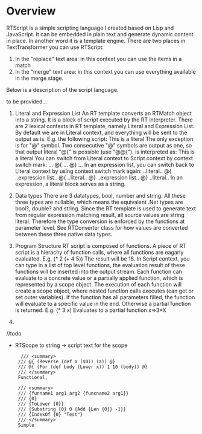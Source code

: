 ﻿Overview
==========

RTScript is a simple scripting language I created based on Lisp and JavaScript. It can be embedded in plain text and generate dynamic content in place. In another word it is a template engine.
There are two places in TextTransformer you can use RTScript:


1. In the "replace" text area: in this context you can use the items in a match
2. In the "merge" text area: in this context you can use everything available in the merge stage.  

Below is a description of the script language.


to be provided...

1. Literal and Expression List
An RT template converts an RTMatch object into a string. It is a block of script executed by the RT interpreter.
There are 2 lexical contexts in RT template, namely Literal and Expression List.
By default we are in Literal context, and everything will be sent to the output as is. E.g. the following script:
This is a literal
The only exception is for "@" symbol. Two consecutive "@" symbols are output as one, so that output literal "@{" is possible (use "@@{").
is interpreted as:
This is a literal
You can switch from Literal context to Script context by context switch mark:
... @{ ... @} ...
In an expression list, you can switch back to Literal context by using context switch mark again:
..literal.. @{ ..expression list.. @{ ..literal.. @} ..expression list.. @} ..literal..
In an expression, a literal block serves as a string.

2. Data types
There are 3 datatypes, bool, number and string. All these three types are nullable, which means the equivalent .Net types are bool?, double? and string.
Since the RT template is used to generate text from regular expression matching result, all source values are string literal.
Therefore the type conversion is enforced by the functions at parameter level. See RTConverter class for how values are converted between these three native data types.

3. Program Structure
RT script is composed of functions. A piece of RT script is a hierachy of function calls, where all functions are eagarly evaluated. E.g.
(* 2 (+ 4 5))
The result will be 18. 
In Script context, you can type in a list of top level functions, the evaluation result of these functions will be inserted into the output stream.
Each function can evaluate to a concrete value or a partially applied function, which is represented by a scope object. 
The execution of each function will create a scope object, where nested function calls executes (can get or set outer variables).
If the function has all parameters filled, the function will evaluate to a specific value in the end. Otherwise a partial function is returned.
E.g. (* 3 x)
Evaluates to a partial function x=>3*X

 

4. 


//todo
 - RTScope to string -> script text for the scope
 



         /// <summary>
        /// @{ (Reverse (def a ($0)) (a)) @}
        /// @{ (For (def body (Lower x)) 1 10 (body)) @}
        /// </summary>
        Functional,

        /// <summary>
        /// {funname1 arg1 arg2 {funcname2 arg1}}
        /// {0}
        /// {ToLower {0}}
        /// {Substring {0} 0 {Add {Len {0}} -1}}
        /// {IndexOf {0} "Test"}
        /// </summary>
        Simple

